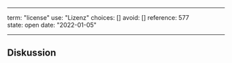 
---
term:      "license"
use:       "Lizenz"
choices:   []
avoid:     []
reference: 577        
state:     open
date:      "2022-01-05"

---

## Diskussion

